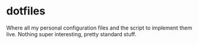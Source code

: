 # dotfiles
Where all my personal configuration files and the script to implement them live. Nothing super interesting, pretty standard stuff.
